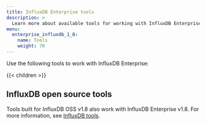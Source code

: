 ```yaml
---
title: InfluxDB Enterprise tools
description: >
  Learn more about available tools for working with InfluxDB Enterprise.
menu:
  enterprise_influxdb_1_8:
    name: Tools
    weight: 70
---
```


Use the following tools to work with InfluxDB Enterprise:

{{< children >}}

## InfluxDB open source tools
Tools built for InfluxDB OSS v1.8 also work with InfluxDB Enterprise v1.8.
For more information, see [InfluxDB tools](/influxdb/v1.8/tools/).